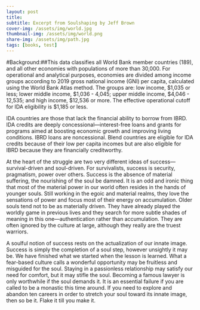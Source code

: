 ```yaml
---
layout: post
title: 
subtitle: Excerpt from Soulshaping by Jeff Brown
cover-img: /assets/img/world.jpg
thumbnail-img: /assets/img/world.png
share-img: /assets/img/path.jpg
tags: [books, test]
---
```


#Background:##This data classifies all World Bank member countries (189), and all other economies with populations of more than 30,000. For operational and analytical purposes, economies are divided among income groups according to 2019 gross national income (GNI) per capita, calculated using the World Bank Atlas method. The groups are: low income, $1,035 or less; lower middle income, $1,036 - 4,045; upper middle income, $4,046 - 12,535; and high income, $12,536 or more. The effective operational cutoff for IDA eligibility is $1,185 or less.

IDA countries are those that lack the financial ability to borrow from IBRD. IDA credits are deeply concessional—interest-free loans and grants for programs aimed at boosting economic growth and improving living conditions. IBRD loans are noncessional. Blend countries are eligible for IDA credits because of their low per capita incomes but are also eligible for IBRD because they are financially creditworthy.

At the heart of the struggle are two very different ideas of success—survival-driven and soul-driven. For survivalists, success is security, pragmatism, power over others. Success is the absence of material suffering, the nourishing of the soul be damned. It is an odd and ironic thing that most of the material power in our world often resides in the hands of younger souls. Still working in the egoic and material realms, they love the sensations of power and focus most of their energy on accumulation. Older souls tend not to be as materially driven. They have already played the worldly game in previous lives and they search for more subtle shades of meaning in this one—authentication rather than accumulation. They are often ignored by the culture at large, although they really are the truest warriors.

A soulful notion of success rests on the actualization of our innate image. Success is simply the completion of a soul step, however unsightly it may be. We have finished what we started when the lesson is learned. What a fear-based culture calls a wonderful opportunity may be fruitless and misguided for the soul. Staying in a passionless relationship may satisfy our need for comfort, but it may stifle the soul. Becoming a famous lawyer is only worthwhile if the soul demands it. It is an essential failure if you are called to be a monastic this time around. If you need to explore and abandon ten careers in order to stretch your soul toward its innate image, then so be it. Flake it till you make it.
